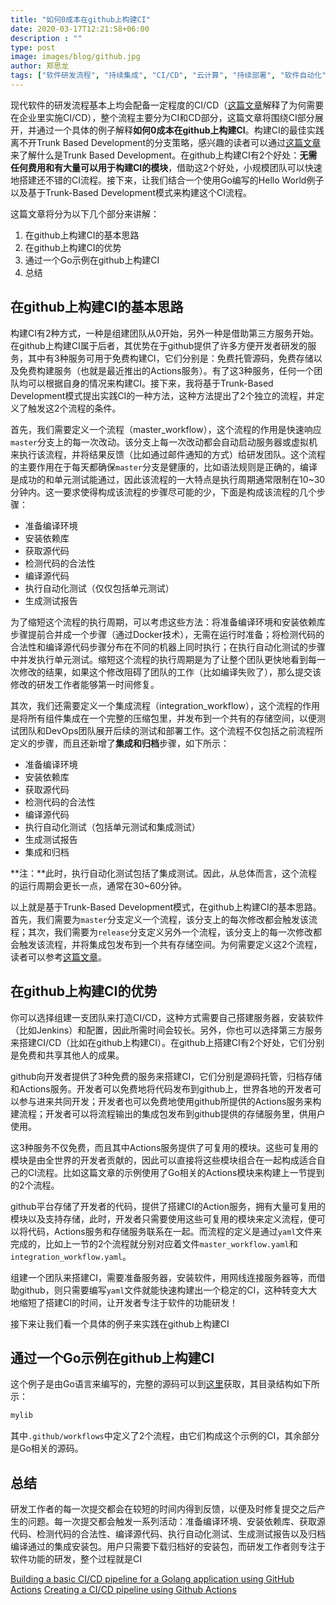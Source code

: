```yaml
---
title: "如何0成本在github上构建CI"
date: 2020-03-17T12:21:58+06:00
description : ""
type: post
image: images/blog/github.jpg
author: 郑思龙
tags: ["软件研发流程", "持续集成", "CI/CD", "云计算", "持续部署", "软件自动化", "Infrastructure as Code"]
---
```


现代软件的研发流程基本上均会配备一定程度的CI/CD（[这篇文章](https://2cloudlab.com/blog/devops-cicd-infrastructure-as-code/)解释了为何需要在企业里实施CI/CD），整个流程主要分为CI和CD部分，这篇文章将围绕CI部分展开，并通过一个具体的例子解释**如何0成本在github上构建CI**。构建CI的最佳实践离不开Trunk Based Development的分支策略，感兴趣的读者可以通过[这篇文章](https://2cloudlab.com/blog/why-organization-should-use-trunk-based-development/)来了解什么是Trunk Based Development。在github上构建CI有2个好处：**无需任何费用和有大量可以用于构建CI的模块**，借助这2个好处，小规模团队可以快速地搭建还不错的CI流程。接下来，让我们结合一个使用Go编写的Hello World例子以及基于Trunk-Based Development模式来构建这个CI流程。

这篇文章将分为以下几个部分来讲解：

1. 在github上构建CI的基本思路
2. 在github上构建CI的优势
3. 通过一个Go示例在github上构建CI
4. 总结

## 在github上构建CI的基本思路

构建CI有2种方式，一种是组建团队从0开始，另外一种是借助第三方服务开始。在github上构建CI属于后者，其优势在于github提供了许多方便开发者研发的服务，其中有3种服务可用于免费构建CI，它们分别是：免费托管源码，免费存储以及免费构建服务（也就是最近推出的Actions服务）。有了这3种服务，任何一个团队均可以根据自身的情况来构建CI。接下来，我将基于Trunk-Based Development模式提出实践CI的一种方法，这种方法提出了2个独立的流程，并定义了触发这2个流程的条件。

首先，我们需要定义一个流程（master_workflow），这个流程的作用是快速响应`master`分支上的每一次改动。该分支上每一次改动都会自动启动服务器或虚拟机来执行该流程，并将结果反馈（比如通过邮件通知的方式）给研发团队。这个流程的主要作用在于每天都确保`master`分支是健康的，比如语法规则是正确的，编译是成功的和单元测试能通过，因此该流程的一大特点是执行周期通常限制在10~30分钟内。这一要求使得构成该流程的步骤尽可能的少，下面是构成该流程的几个步骤：

* 准备编译环境
* 安装依赖库
* 获取源代码
* 检测代码的合法性
* 编译源代码
* 执行自动化测试（仅仅包括单元测试）
* 生成测试报告

为了缩短这个流程的执行周期，可以考虑这些方法：将准备编译环境和安装依赖库步骤提前合并成一个步骤（通过Docker技术），无需在运行时准备；将检测代码的合法性和编译源代码步骤分布在不同的机器上同时执行；在执行自动化测试的步骤中并发执行单元测试。缩短这个流程的执行周期是为了让整个团队更快地看到每一次修改的结果，如果这个修改阻碍了团队的工作（比如编译失败了），那么提交该修改的研发工作者能够第一时间修复。

其次，我们还需要定义一个集成流程（integration_workflow），这个流程的作用是将所有组件集成在一个完整的压缩包里，并发布到一个共有的存储空间，以便测试团队和DevOps团队展开后续的测试和部署工作。这个流程不仅包括之前流程所定义的步骤，而且还新增了**集成和归档**步骤，如下所示：

* 准备编译环境
* 安装依赖库
* 获取源代码
* 检测代码的合法性
* 编译源代码
* 执行自动化测试（包括单元测试和集成测试）
* 生成测试报告
* 集成和归档

**注：**此时，执行自动化测试包括了集成测试。因此，从总体而言，这个流程的运行周期会更长一点，通常在30~60分钟。

以上就是基于Trunk-Based Development模式，在github上构建CI的基本思路。首先，我们需要为`master`分支定义一个流程，该分支上的每次修改都会触发该流程；其次，我们需要为`release`分支定义另外一个流程，该分支上的每一次修改都会触发该流程，并将集成包发布到一个共有存储空间。为何需要定义这2个流程，读者可以参考[这篇文章](https://2cloudlab.com/blog/why-organization-should-use-trunk-based-development/)。

## 在github上构建CI的优势

你可以选择组建一支团队来打造CI/CD，这种方式需要自己搭建服务器，安装软件（比如Jenkins）和配置，因此所需时间会较长。另外，你也可以选择第三方服务来搭建CI/CD（比如在github上构建CI）。在github上搭建CI有2个好处，它们分别是免费和共享其他人的成果。

github向开发者提供了3种免费的服务来搭建CI，它们分别是源码托管，归档存储和Actions服务。开发者可以免费地将代码发布到github上，世界各地的开发者可以参与进来共同开发；开发者也可以免费地使用github所提供的Actions服务来构建流程；开发者可以将流程输出的集成包发布到github提供的存储服务里，供用户使用。

这3种服务不仅免费，而且其中Actions服务提供了可复用的模块。这些可复用的模块是由全世界的开发者贡献的，因此可以直接将这些模块组合在一起构成适合自己的CI流程。比如这篇文章的示例使用了Go相关的Actions模块来构建上一节提到的2个流程。

github平台存储了开发者的代码，提供了搭建CI的Action服务，拥有大量可复用的模块以及支持存储，此时，开发者只需要使用这些可复用的模块来定义流程，便可以将代码，Actions服务和存储服务联系在一起。而流程的定义是通过`yaml`文件来完成的，比如上一节的2个流程就分别对应着文件`master_workflow.yaml`和`integration_workflow.yaml`。

组建一个团队来搭建CI，需要准备服务器，安装软件，用网线连接服务器等，而借助github，则只需要编写`yaml`文件就能快速构建出一个稳定的CI，这种转变大大地缩短了搭建CI的时间，让开发者专注于软件的功能研发！

接下来让我们看一个具体的例子来实践在github上构建CI

## 通过一个Go示例在github上构建CI

这个例子是由Go语言来编写的，完整的源码可以到[这里](https://github.com/2cloudlab/demo_for_ci)获取，其目录结构如下所示：

```go
mylib
```

其中`.github/workflows`中定义了2个流程，由它们构成这个示例的CI，其余部分是Go相关的源码。

## 总结

研发工作者的每一次提交都会在较短的时间内得到反馈，以便及时修复提交之后产生的问题。每一次提交都会触发一系列活动：准备编译环境、安装依赖库、获取源代码、检测代码的合法性、编译源代码、执行自动化测试、生成测试报告以及归档编译通过的集成安装包。用户只需要下载归档好的安装包，而研发工作者则专注于软件功能的研发，整个过程就是CI

[Building a basic CI/CD pipeline for a Golang application using GitHub Actions](https://brunopaz.dev/blog/building-a-basic-ci-cd-pipeline-for-a-golang-application-using-github-actions)
[Creating a CI/CD pipeline using Github Actions](https://medium.com/@michaelekpang/creating-a-ci-cd-pipeline-using-github-actions-b65bb248edfe)